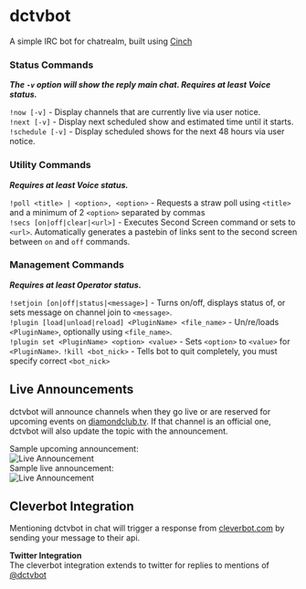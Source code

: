# dctvbot
A simple IRC bot for chatrealm, built using [Cinch](https://github.com/cinchrb/cinch)  

### Status Commands
**_The `-v` option will show the reply main chat. Requires at least Voice status._**  

`!now [-v]` - Display channels that are currently live via user notice.  
`!next [-v]` - Display next scheduled show and estimated time until it starts.  
`!schedule [-v]` - Display scheduled shows for the next 48 hours via user notice.  

### Utility Commands
**_Requires at least Voice status._**  

`!poll <title> | <option>, <option>` - Requests a straw poll using `<title>` and a minimum of 2 `<option>` separated by commas  
`!secs [on|off|clear|<url>]` - Executes Second Screen command or sets to `<url>`. Automatically generates a pastebin of links sent to the second screen between `on` and `off` commands.  

### Management Commands
**_Requires at least Operator status._**  

`!setjoin [on|off|status|<message>]` - Turns on/off, displays status of, or sets message on channel join to `<message>`.  
`!plugin [load|unload|reload] <PluginName> <file_name>` - Un/re/loads `<PluginName>`, optionally using `<file_name>`.  
`!plugin set <PluginName> <option> <value>` - Sets `<option>` to `<value>` for `<PluginName>`.
`!kill <bot_nick>` - Tells bot to quit completely, you must specify correct `<bot_nick>`  

## Live Announcements
dctvbot will announce channels when they go live or are reserved for upcoming events on [diamondclub.tv](https://diamondclub.tv). If that channel is an official one, dctvbot will also update the topic with the announcement.  

Sample upcoming announcement:  
![Live Announcement](https://dl.dropboxusercontent.com/u/18589646/dctvbot_announce_soon.png)  
Sample live announcement:  
![Live Announcement](https://dl.dropboxusercontent.com/u/18589646/dctvbot_announce_live.png)  

## Cleverbot Integration
Mentioning dctvbot in chat will trigger a response from [cleverbot.com](https://cleverbot.com) by sending your message to their api.  

**Twitter Integration**  
The cleverbot integration extends to twitter for replies to mentions of [@dctvbot](https://twitter.com/dctvbot)  
